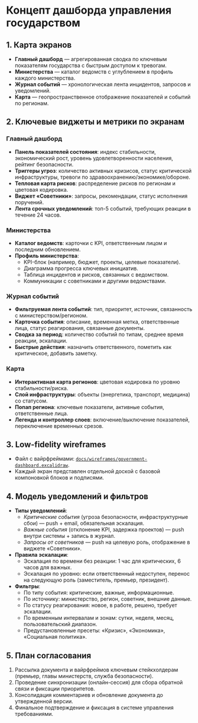 # Концепт дашборда управления государством

## 1. Карта экранов
- **Главный дашборд** — агрегированная сводка по ключевым показателям государства с быстрым доступом к тревогам.
- **Министерства** — каталог ведомств с углублением в профиль каждого министерства.
- **Журнал событий** — хронологическая лента инцидентов, запросов и уведомлений.
- **Карта** — геопространственное отображение показателей и событий по регионам.

## 2. Ключевые виджеты и метрики по экранам

### Главный дашборд
- **Панель показателей состояния**: индекс стабильности, экономический рост, уровень удовлетворенности населения, рейтинг безопасности.
- **Триггеры угроз**: количество активных кризисов, статус критической инфраструктуры, тревоги по здравоохранению/экономике/обороне.
- **Тепловая карта рисков**: распределение рисков по регионам и цветовая кодировка.
- **Виджет «Советники»**: запросы, рекомендации, статус исполнения поручений.
- **Лента срочных уведомлений**: топ-5 событий, требующих реакции в течение 24 часов.

### Министерства
- **Каталог ведомств**: карточки с KPI, ответственным лицом и последним обновлением.
- **Профиль министерства**: 
  - KPI-блок (например, бюджет, проекты, целевые показатели).
  - Диаграмма прогресса ключевых инициатив.
  - Таблица инцидентов и рисков, связанных с ведомством.
  - Коммуникации с советниками и другими ведомствами.

### Журнал событий
- **Фильтруемая лента событий**: тип, приоритет, источник, связанность с министерством/регионом.
- **Карточка события**: описание, временная метка, ответственные лица, статус реагирования, связанные документы.
- **Сводка за период**: количество событий по типам, среднее время реакции, эскалации.
- **Быстрые действия**: назначить ответственного, пометить как критическое, добавить заметку.

### Карта
- **Интерактивная карта регионов**: цветовая кодировка по уровню стабильности/риска.
- **Слой инфраструктуры**: объекты (энергетика, транспорт, медицина) со статусом.
- **Попап региона**: ключевые показатели, активные события, ответственные лица.
- **Легенда и контроллер слоев**: включение/выключение показателей, переключение временных срезов.

## 3. Low-fidelity wireframes
- Файл с вайрфреймами: [`docs/wireframes/government-dashboard.excalidraw`](./wireframes/government-dashboard.excalidraw).
- Каждый экран представлен отдельной доской с базовой компоновкой блоков и подписями.

## 4. Модель уведомлений и фильтров
- **Типы уведомлений**: 
  - *Критические события* (угроза безопасности, инфраструктурные сбои) — push + email, обязательная эскалация.
  - *Важные события* (отклонение KPI, задержка проектов) — push внутри системы + запись в журнал.
  - *Запросы от советников* — push на целевую роль, отображение в виджете «Советники».
- **Правила эскалации**:
  - Эскалация по времени без реакции: 1 час для критических, 6 часов для важных.
  - Эскалация по уровню: если ответственный недоступен, перенос на следующую роль (заместитель, премьер, президент).
- **Фильтры**:
  - По типу события: критические, важные, информационные.
  - По источнику: министерство, регион, советник, внешние данные.
  - По статусу реагирования: новое, в работе, решено, требует эскалации.
  - По временным интервалам и зонам: сутки, неделя, месяц, пользовательский диапазон.
  - Предустановленные пресеты: «Кризис», «Экономика», «Социальная политика».

## 5. План согласования
1. Рассылка документа и вайрфреймов ключевым стейкхолдерам (премьер, главы министерств, служба безопасности).
2. Проведение синхронизации (онлайн-сессия) для сбора обратной связи и фиксации приоритетов.
3. Консолидация комментариев и обновление документа до утвержденной версии.
4. Финальное подтверждение и фиксация в системе управления требованиями.
